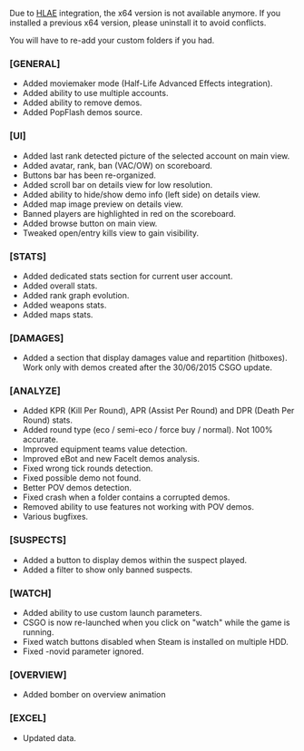 <p class="has-text-danger">Due to <a href="https://github.com/advancedfx/advancedfx" target="_blank" rel="noopener noreferrer">HLAE</a> integration, the x64 version is not available anymore. If you installed a previous x64 version, please uninstall it to avoid conflicts.</p>

<p class="has-text-warning">You will have to re-add your custom folders if you had.</p>

### \[GENERAL\]

- Added moviemaker mode (Half-Life Advanced Effects integration).
- Added ability to use multiple accounts.
- Added ability to remove demos.
- Added PopFlash demos source.

### \[UI\]

- Added last rank detected picture of the selected account on main view.
- Added avatar, rank, ban (VAC/OW) on scoreboard.
- Buttons bar has been re-organized.
- Added scroll bar on details view for low resolution.
- Added ability to hide/show demo info (left side) on details view.
- Added map image preview on details view.
- Banned players are highlighted in red on the scoreboard.
- Added browse button on main view.
- Tweaked open/entry kills view to gain visibility.

### \[STATS\]

- Added dedicated stats section for current user account.
- Added overall stats.
- Added rank graph evolution.
- Added weapons stats.
- Added maps stats.

### \[DAMAGES\]

- Added a section that display damages value and repartition (hitboxes). Work only with demos created after the 30/06/2015 CSGO update.

### \[ANALYZE\]

- Added KPR (Kill Per Round), APR (Assist Per Round) and DPR (Death Per Round) stats.
- Added round type (eco / semi-eco / force buy / normal). Not 100% accurate.
- Improved equipment teams value detection.
- Improved eBot and new FaceIt demos analysis.
- Fixed wrong tick rounds detection.
- Fixed possible demo not found.
- Better POV demos detection.
- Fixed crash when a folder contains a corrupted demos.
- Removed ability to use features not working with POV demos.
- Various bugfixes.

### \[SUSPECTS\]

- Added a button to display demos within the suspect played.
- Added a filter to show only banned suspects.

### \[WATCH\]

- Added ability to use custom launch parameters.
- CSGO is now re-launched when you click on "watch" while the game is running.
- Fixed watch buttons disabled when Steam is installed on multiple HDD.
- Fixed -novid parameter ignored.

### \[OVERVIEW\]

- Added bomber on overview animation

### \[EXCEL\]

- Updated data.
